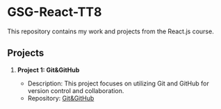 # GSG-React-TT8
This repository contains my work and projects from the React.js course.

## Projects

1.  **Project 1: Git&GitHub**
    
    -   Description: This project focuses on utilizing Git and GitHub for version control and collaboration.
    -   Repository: [Git&GitHub](https://simaa99.github.io/GSG-React-TT8/git-test/)
